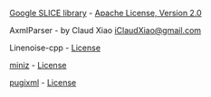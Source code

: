 [Google SLICE library](https://android.googlesource.com/platform/tools/dexter/+/refs/heads/master/slicer/) - [Apache License, Version 2.0](https://www.apache.org/licenses/LICENSE-2.0.html)


AxmlParser - by Claud Xiao <iClaudXiao@gmail.com>


Linenoise-cpp - [License](https://github.com/secrary/Andromeda/blob/master/libs/linenoise/linenoise.hpp)


[miniz](https://github.com/richgel999/miniz) - [License](https://github.com/richgel999/miniz/blob/master/LICENSE)


[pugixml](https://github.com/zeux/pugixml) - [License](https://github.com/zeux/pugixml/blob/master/LICENSE.md)